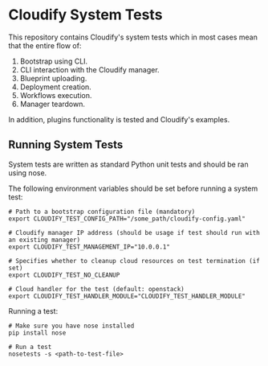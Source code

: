 Cloudify System Tests
==================

This repository contains Cloudify's system tests which in most cases mean that the entire flow of:

1. Bootstrap using CLI.
2. CLI interaction with the Cloudify manager.
2. Blueprint uploading.
3. Deployment creation.
4. Workflows execution.
5. Manager teardown.

In addition, plugins functionality is tested and Cloudify's examples.

## Running System Tests

System tests are written as standard Python unit tests and should be ran using nose.

The following environment variables should be set before running a system test:

```
# Path to a bootstrap configuration file (mandatory)
export CLOUDIFY_TEST_CONFIG_PATH="/some_path/cloudify-config.yaml"

# Cloudify manager IP address (should be usage if test should run with an existing manager)
export CLOUDIFY_TEST_MANAGEMENT_IP="10.0.0.1"

# Specifies whether to cleanup cloud resources on test termination (if set)
export CLOUDIFY_TEST_NO_CLEANUP

# Cloud handler for the test (default: openstack)
export CLOUDIFY_TEST_HANDLER_MODULE="CLOUDIFY_TEST_HANDLER_MODULE"

```

Running a test:

```
# Make sure you have nose installed
pip install nose

# Run a test
nosetests -s <path-to-test-file>
```


